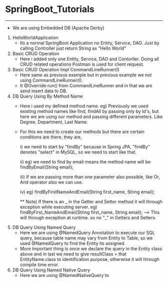 # SpringBoot_Tutorials
------------------------
* We are using Embedded DB (Apache Derby)

1. HelloWorldApplication
   * Its a normal SpringBoot Application no Entity, Service, DAO. Just by calling Controller just return String as "Hello World"
2. Basic CRUD Operation
   * Here i added only one Entity, Service, DAO and Contorller. Doing all CRUD related operations Postman is used for client request.
3. Basic CRUD Operation Impl CommandLineRunner(I)
   * Here same as previous example but in previous example we not using CommandLineRunner(I).
   * It @Override run() from CommandLineRunner and in that we are send insert data to DB.
4. DB Query Using By Method Name
   * Here i used my defined method name.
     eg) Previously we used existing method names like find, findAll by passing only by Id's, but here we are using our method and passing different parameters. Like Degree, Department, Last Name.
   * For this we need to create our methods but there are certain conditions are there, they are,
   
     i) we need to start by "findBy" because in Spring JPA, "findBy" denotes "select" in MySQL, so we need to start like that.
     
      ii) eg) we need to find by email means the method name will be
        findByEmail(String email);
        
     iii) If we are passing more than one parameter also possible, like Or, And operator also we can use.
   
      iv) eg) findByFirstNameAndEmail(String first_name, String email);
      
       ** Note) If there is an _ in the Getter and Setter method it will through exception while executing server.
                 eg) findByFirst_NameAndEmail(String first_name, String email); --> This will through exception at runtime. so no "_" in Getters and Setters.
5. DB Query Using Named Query
   * Here we are using @NamedQuery Annotation to execute our SQL query, because table name may vary from Entity to Table, so we used @NamedQuery to find the Entity its assigned.
   * More Important thing is once we declare the query in the Entity class above and in last we need to give resultClass = that EntityName.class to identification purpose, otherwise it will through compile time error.
6. DB Query Using Named Native Query
   * Here we are using @NamedNativeQuery to
